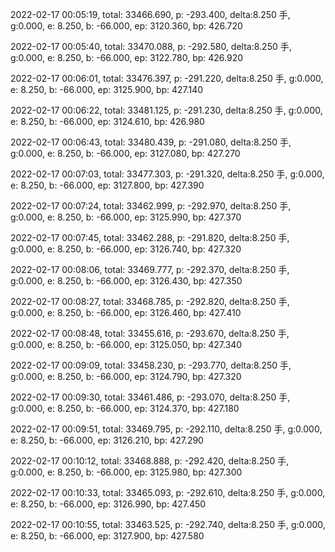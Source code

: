 2022-02-17 00:05:19, total: 33466.690, p: -293.400, delta:8.250 手, g:0.000, e: 8.250, b: -66.000, ep: 3120.360, bp: 426.720

2022-02-17 00:05:40, total: 33470.088, p: -292.580, delta:8.250 手, g:0.000, e: 8.250, b: -66.000, ep: 3122.780, bp: 426.920

2022-02-17 00:06:01, total: 33476.397, p: -291.220, delta:8.250 手, g:0.000, e: 8.250, b: -66.000, ep: 3125.900, bp: 427.140

2022-02-17 00:06:22, total: 33481.125, p: -291.230, delta:8.250 手, g:0.000, e: 8.250, b: -66.000, ep: 3124.610, bp: 426.980

2022-02-17 00:06:43, total: 33480.439, p: -291.080, delta:8.250 手, g:0.000, e: 8.250, b: -66.000, ep: 3127.080, bp: 427.270

2022-02-17 00:07:03, total: 33477.303, p: -291.320, delta:8.250 手, g:0.000, e: 8.250, b: -66.000, ep: 3127.800, bp: 427.390

2022-02-17 00:07:24, total: 33462.999, p: -292.970, delta:8.250 手, g:0.000, e: 8.250, b: -66.000, ep: 3125.990, bp: 427.370

2022-02-17 00:07:45, total: 33462.288, p: -291.820, delta:8.250 手, g:0.000, e: 8.250, b: -66.000, ep: 3126.740, bp: 427.320

2022-02-17 00:08:06, total: 33469.777, p: -292.370, delta:8.250 手, g:0.000, e: 8.250, b: -66.000, ep: 3126.430, bp: 427.350

2022-02-17 00:08:27, total: 33468.785, p: -292.820, delta:8.250 手, g:0.000, e: 8.250, b: -66.000, ep: 3126.460, bp: 427.410

2022-02-17 00:08:48, total: 33455.616, p: -293.670, delta:8.250 手, g:0.000, e: 8.250, b: -66.000, ep: 3125.050, bp: 427.340

2022-02-17 00:09:09, total: 33458.230, p: -293.770, delta:8.250 手, g:0.000, e: 8.250, b: -66.000, ep: 3124.790, bp: 427.320

2022-02-17 00:09:30, total: 33461.486, p: -293.070, delta:8.250 手, g:0.000, e: 8.250, b: -66.000, ep: 3124.370, bp: 427.180

2022-02-17 00:09:51, total: 33469.795, p: -292.110, delta:8.250 手, g:0.000, e: 8.250, b: -66.000, ep: 3126.210, bp: 427.290

2022-02-17 00:10:12, total: 33468.888, p: -292.420, delta:8.250 手, g:0.000, e: 8.250, b: -66.000, ep: 3125.980, bp: 427.300

2022-02-17 00:10:33, total: 33465.093, p: -292.610, delta:8.250 手, g:0.000, e: 8.250, b: -66.000, ep: 3126.990, bp: 427.450

2022-02-17 00:10:55, total: 33463.525, p: -292.740, delta:8.250 手, g:0.000, e: 8.250, b: -66.000, ep: 3127.900, bp: 427.580